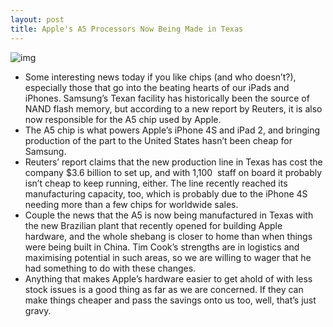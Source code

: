 ```yaml
---
layout: post
title: Apple's A5 Processors Now Being Made in Texas
---
```

![img](http://media.idownloadblog.com/wp-content/uploads/2011/10/iPhone-4S-Specs-A5-Dual-Core-e1317752345411.jpg)
* Some interesting news today if you like chips (and who doesn’t?), especially those that go into the beating hearts of our iPads and iPhones. Samsung’s Texan facility has historically been the source of NAND flash memory, but according to a new report by Reuters, it is also now responsible for the A5 chip used by Apple.
* The A5 chip is what powers Apple’s iPhone 4S and iPad 2, and bringing production of the part to the United States hasn’t been cheap for Samsung.
* Reuters’ report claims that the new production line in Texas has cost the company $3.6 billion to set up, and with 1,100  staff on board it probably isn’t cheap to keep running, either. The line recently reached its manufacturing capacity, too, which is probably due to the iPhone 4S needing more than a few chips for worldwide sales.
* Couple the news that the A5 is now being manufactured in Texas with the new Brazilian plant that recently opened for building Apple hardware, and the whole shebang is closer to home than when things were being built in China. Tim Cook’s strengths are in logistics and maximising potential in such areas, so we are willing to wager that he had something to do with these changes.
* Anything that makes Apple’s hardware easier to get ahold of with less stock issues is a good thing as far as we are concerned. If they can make things cheaper and pass the savings onto us too, well, that’s just gravy.

